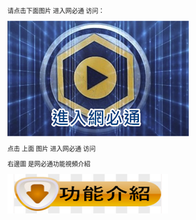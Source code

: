 请点击下面图片 进入网必通 访问：

<a href="https://abigailtorres.ga"><img src="https://github.com/jacktw123999888/appbt2/blob/main/logo1.png?raw=true"></a>

点击 上面 图片 进入网必通  访问

右邊圖 是网必通功能視頻介紹

<div style="text-align: left;"><a href="clip.mp4"><img style="border: 0px solid ; width: 360px; height: 88px;" alt="ºô¥²³q ¦w¨ôAPP¤U¸ü" src="an1.png"></a></div>
